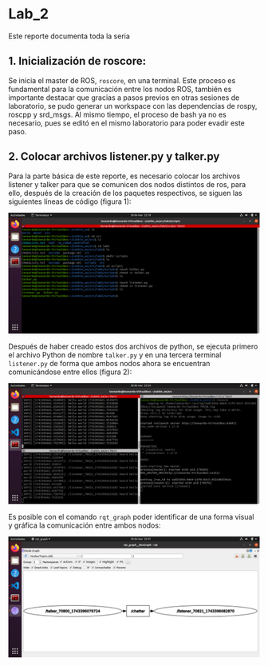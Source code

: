 # Lab_2

Este reporte documenta toda la seria

## 1. Inicialización de roscore:

Se inicia el master de ROS, `roscore`, en una terminal.  Este proceso es fundamental para la comunicación entre los nodos ROS, también es importante destacar que gracias a pasos previos en otras sesiones de laboratorio, se pudo generar un workspace con las dependencias de rospy, roscpp y srd_msgs. Al mismo tiempo, el proceso de bash ya no es necesario, pues se editó en el mismo laboratorio para poder evadir este paso.

## 2. Colocar archivos listener.py y talker.py

Para la parte básica de este reporte, es necesario colocar los archivos listener y talker para que se comunicen dos nodos distintos de ros, para ello, después de la creación de los paquetes respectivos, se siguen las siguientes líneas de código (figura 1):

![Figura 1. Listener_talker_code](https://github.com/LeonardoCarreraAngeles/Lab_LRT4102/blob/main/Lab2/Images/creating_listener_and_talker.png)

Después de haber creado estos dos archivos de python, se ejecuta primero el archivo Python de nombre `talker.py` y en una tercera terminal `listener.py` de forma que ambos nodos ahora se encuentran comunicándose entre ellos (figura 2):

![Figura 2. Listener and talker communicating](https://github.com/LeonardoCarreraAngeles/Lab_LRT4102/blob/main/Lab2/Images/listener_chatter_functioning.png)

Es posible con el comando `rqt_graph` poder identificar de una forma visual y gráfica la comunicación entre ambos nodos:

![Figura 3. rqt graph](https://github.com/LeonardoCarreraAngeles/Lab_LRT4102/blob/main/Lab2/Images/rqtgraph.png)






